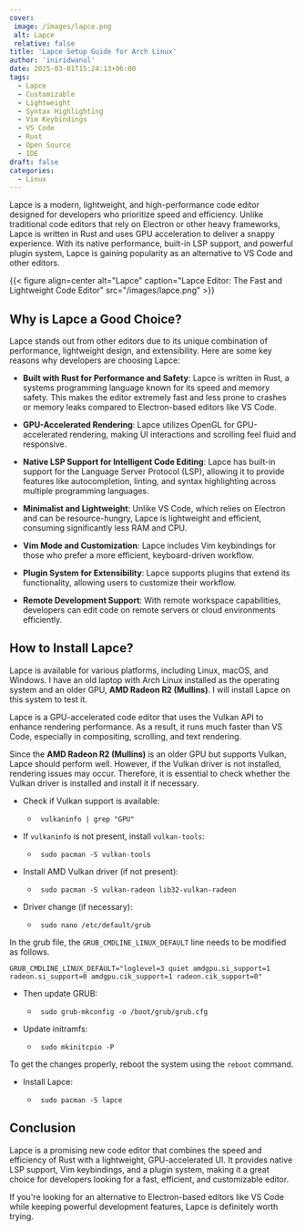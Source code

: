 ```yaml
---
cover:
 image: /images/lapce.png
 alt: Lapce
 relative: false
title: 'Lapce Setup Guide for Arch Linux'
author: 'iniridwanul'
date: 2025-03-01T15:24:13+06:00
tags:
  - Lapce
  - Customizable
  - Lightweight
  - Syntax Highlighting
  - Vim Keybindings
  - VS Code
  - Rust
  - Open Source
  - IDE
draft: false
categories:
  - Linux
---
```


Lapce is a modern, lightweight, and high-performance code editor designed for developers who prioritize speed and efficiency. Unlike traditional code editors that rely on Electron or other heavy frameworks, Lapce is written in Rust and uses GPU acceleration to deliver a snappy experience. With its native performance, built-in LSP support, and powerful plugin system, Lapce is gaining popularity as an alternative to VS Code and other editors.

{{< figure align=center alt="Lapce" caption="Lapce Editor: The Fast and Lightweight Code Editor" src="/images/lapce.png" >}}

## Why is Lapce a Good Choice?
Lapce stands out from other editors due to its unique combination of performance, lightweight design, and extensibility. Here are some key reasons why developers are choosing Lapce:
* **Built with Rust for Performance and Safety**: Lapce is written in Rust, a systems programming language known for its speed and memory safety. This makes the editor extremely fast and less prone to crashes or memory leaks compared to Electron-based editors like VS Code.

* **GPU-Accelerated Rendering**: Lapce utilizes OpenGL for GPU-accelerated rendering, making UI interactions and scrolling feel fluid and responsive.

* **Native LSP Support for Intelligent Code Editing**: Lapce has built-in support for the Language Server Protocol (LSP), allowing it to provide features like autocompletion, linting, and syntax highlighting across multiple programming languages.

* **Minimalist and Lightweight**: Unlike VS Code, which relies on Electron and can be resource-hungry, Lapce is lightweight and efficient, consuming significantly less RAM and CPU.

* **Vim Mode and Customization**: Lapce includes Vim keybindings for those who prefer a more efficient, keyboard-driven workflow.

* **Plugin System for Extensibility**: Lapce supports plugins that extend its functionality, allowing users to customize their workflow.

* **Remote Development Support**: With remote workspace capabilities, developers can edit code on remote servers or cloud environments efficiently.

## How to Install Lapce?
Lapce is available for various platforms, including Linux, macOS, and Windows. I have an old laptop with Arch Linux installed as the operating system and an older GPU, **AMD Radeon R2 (Mullins)**. I will install Lapce on this system to test it.

Lapce is a GPU-accelerated code editor that uses the Vulkan API to enhance rendering performance. As a result, it runs much faster than VS Code, especially in compositing, scrolling, and text rendering.

Since the **AMD Radeon R2 (Mullins)** is an older GPU but supports Vulkan, Lapce should perform well. However, if the Vulkan driver is not installed, rendering issues may occur. Therefore, it is essential to check whether the Vulkan driver is installed and install it if necessary.

* Check if Vulkan support is available:
   * ```shell
      vulkaninfo | grep "GPU"
      ```
* If `vulkaninfo` is not present, install `vulkan-tools`:
   * ```shell
      sudo pacman -S vulkan-tools
      ```
* Install AMD Vulkan driver (if not present):
   * ```shell
      sudo pacman -S vulkan-radeon lib32-vulkan-radeon
      ```
* Driver change (if necessary):
   * ```shell
      sudo nano /etc/default/grub
      ```
In the grub file, the `GRUB_CMDLINE_LINUX_DEFAULT` line needs to be modified as follows.
```
GRUB_CMDLINE_LINUX_DEFAULT="loglevel=3 quiet amdgpu.si_support=1 radeon.si_support=0 amdgpu.cik_support=1 radeon.cik_support=0"
```
* Then update GRUB:
   * ```shell
      sudo grub-mkconfig -o /boot/grub/grub.cfg
      ```
* Update initramfs:
   * ```shell
      sudo mkinitcpio -P
      ```
To get the changes properly, reboot the system using the `reboot` command.
* Install Lapce:
   * ```shell
      sudo pacman -S lapce
      ```
## Conclusion
Lapce is a promising new code editor that combines the speed and efficiency of Rust with a lightweight, GPU-accelerated UI. It provides native LSP support, Vim keybindings, and a plugin system, making it a great choice for developers looking for a fast, efficient, and customizable editor.

If you're looking for an alternative to Electron-based editors like VS Code while keeping powerful development features, Lapce is definitely worth trying.